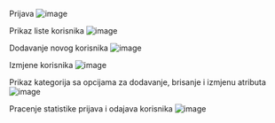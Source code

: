 Prijava ![image](https://github.com/user-attachments/assets/41f3d338-6dda-4b81-82dc-900cd9330ea7)

Prikaz liste korisnika ![image](https://github.com/user-attachments/assets/74eeb899-0b6f-45d7-9452-3ec690ca9be7)

Dodavanje novog korisnika ![image](https://github.com/user-attachments/assets/2c760753-ad98-4a80-bcc8-7cb86a0845be)

Izmjene korisnika ![image](https://github.com/user-attachments/assets/44d87949-6e0b-4683-8910-2e169d880b1e)

Prikaz kategorija sa opcijama za dodavanje, brisanje i izmjenu atributa ![image](https://github.com/user-attachments/assets/344e26dc-45ae-4cb9-9fec-8b44dcac6f75)

Pracenje statistike prijava i odajava korisnika ![image](https://github.com/user-attachments/assets/5551e5b8-3b75-436d-ba35-6fe12467eef7)

